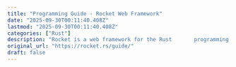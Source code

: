 ```yaml
---
title: "Programming Guide - Rocket Web Framework"
date: "2025-09-30T00:11:40.408Z"
lastmod: "2025-09-30T00:11:40.408Z"
categories: ["Rust"]
description: "Rocket is a web framework for the Rust       programming language that makes it simple to write fast web applications       without sacrificing flexibility or type safety."
original_url: "https://rocket.rs/guide/"
draft: false
---
```

